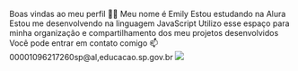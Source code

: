 Boas vindas ao meu perfil 💙💙
Meu nome  é Emily
Estou estudando na Alura
Estou me desenvolvendo na linguagem JavaScript
Utilizo esse espaço para minha organização e compartilhamento dos meu projetos desenvolvidos
Você pode entrar em contato comigo 📫
00001096217260sp@al,educacao.sp.gov.br
![](link)
